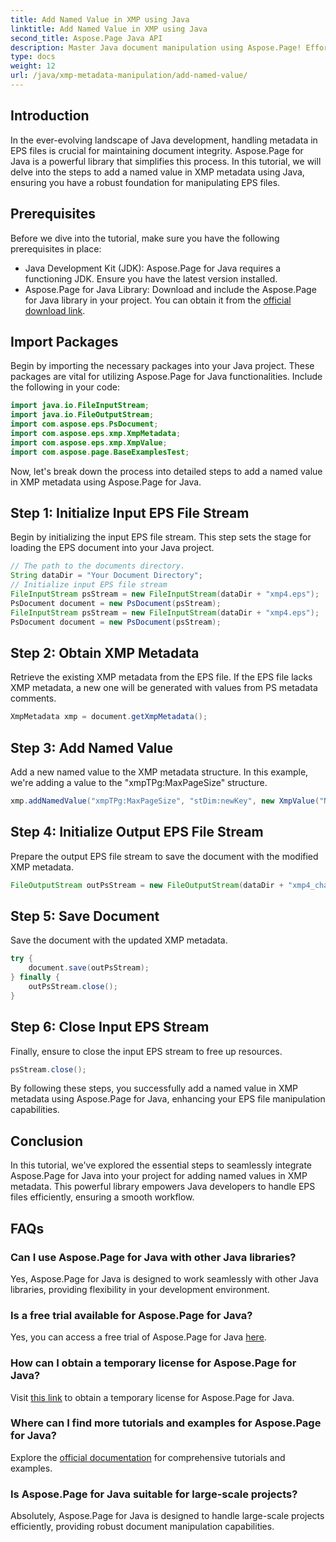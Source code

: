 ```yaml
---
title: Add Named Value in XMP using Java
linktitle: Add Named Value in XMP using Java
second_title: Aspose.Page Java API
description: Master Java document manipulation using Aspose.Page! Effortlessly add named values in XMP metadata with our step-by-step guide for seamless integration.
type: docs
weight: 12
url: /java/xmp-metadata-manipulation/add-named-value/
---
```

## Introduction
In the ever-evolving landscape of Java development, handling metadata in EPS files is crucial for maintaining document integrity. Aspose.Page for Java is a powerful library that simplifies this process. In this tutorial, we will delve into the steps to add a named value in XMP metadata using Java, ensuring you have a robust foundation for manipulating EPS files.
## Prerequisites
Before we dive into the tutorial, make sure you have the following prerequisites in place:
- Java Development Kit (JDK): Aspose.Page for Java requires a functioning JDK. Ensure you have the latest version installed.
- Aspose.Page for Java Library: Download and include the Aspose.Page for Java library in your project. You can obtain it from the [official download link](https://releases.aspose.com/page/java/).
## Import Packages
Begin by importing the necessary packages into your Java project. These packages are vital for utilizing Aspose.Page for Java functionalities. Include the following in your code:
```java
import java.io.FileInputStream;
import java.io.FileOutputStream;
import com.aspose.eps.PsDocument;
import com.aspose.eps.xmp.XmpMetadata;
import com.aspose.eps.xmp.XmpValue;
import com.aspose.page.BaseExamplesTest;
```
Now, let's break down the process into detailed steps to add a named value in XMP metadata using Aspose.Page for Java.
## Step 1: Initialize Input EPS File Stream
Begin by initializing the input EPS file stream. This step sets the stage for loading the EPS document into your Java project.
```java
// The path to the documents directory.
String dataDir = "Your Document Directory";
// Initialize input EPS file stream
FileInputStream psStream = new FileInputStream(dataDir + "xmp4.eps");
PsDocument document = new PsDocument(psStream);
FileInputStream psStream = new FileInputStream(dataDir + "xmp4.eps");
PsDocument document = new PsDocument(psStream);
```
## Step 2: Obtain XMP Metadata
Retrieve the existing XMP metadata from the EPS file. If the EPS file lacks XMP metadata, a new one will be generated with values from PS metadata comments.
```java
XmpMetadata xmp = document.getXmpMetadata();
```
## Step 3: Add Named Value
Add a new named value to the XMP metadata structure. In this example, we're adding a value to the "xmpTPg:MaxPageSize" structure.
```java
xmp.addNamedValue("xmpTPg:MaxPageSize", "stDim:newKey", new XmpValue("NewValue"));
```
## Step 4: Initialize Output EPS File Stream
Prepare the output EPS file stream to save the document with the modified XMP metadata.
```java
FileOutputStream outPsStream = new FileOutputStream(dataDir + "xmp4_changed.eps");
```
## Step 5: Save Document
Save the document with the updated XMP metadata.
```java
try {
    document.save(outPsStream);
} finally {
    outPsStream.close();
}
```
## Step 6: Close Input EPS Stream
Finally, ensure to close the input EPS stream to free up resources.
```java
psStream.close();
```
By following these steps, you successfully add a named value in XMP metadata using Aspose.Page for Java, enhancing your EPS file manipulation capabilities.
## Conclusion
In this tutorial, we've explored the essential steps to seamlessly integrate Aspose.Page for Java into your project for adding named values in XMP metadata. This powerful library empowers Java developers to handle EPS files efficiently, ensuring a smooth workflow.
## FAQs
### Can I use Aspose.Page for Java with other Java libraries?
Yes, Aspose.Page for Java is designed to work seamlessly with other Java libraries, providing flexibility in your development environment.
### Is a free trial available for Aspose.Page for Java?
Yes, you can access a free trial of Aspose.Page for Java [here](https://releases.aspose.com/).
### How can I obtain a temporary license for Aspose.Page for Java?
Visit [this link](https://purchase.aspose.com/temporary-license/) to obtain a temporary license for Aspose.Page for Java.
### Where can I find more tutorials and examples for Aspose.Page for Java?
Explore the [official documentation](https://reference.aspose.com/page/java/) for comprehensive tutorials and examples.
### Is Aspose.Page for Java suitable for large-scale projects?
Absolutely, Aspose.Page for Java is designed to handle large-scale projects efficiently, providing robust document manipulation capabilities.
